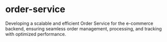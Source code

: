 # order-service
Developing a scalable and efficient Order Service for the e-commerce backend, ensuring seamless order management, processing, and tracking with optimized performance.

